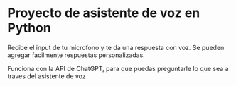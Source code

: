 # Proyecto de asistente de voz en Python
Recibe el input de tu microfono y te da una respuesta con voz. Se pueden agregar facilmente respuestas personalizadas. 

Funciona con la API de ChatGPT, para que puedas preguntarle lo que sea a traves del asistente de voz
